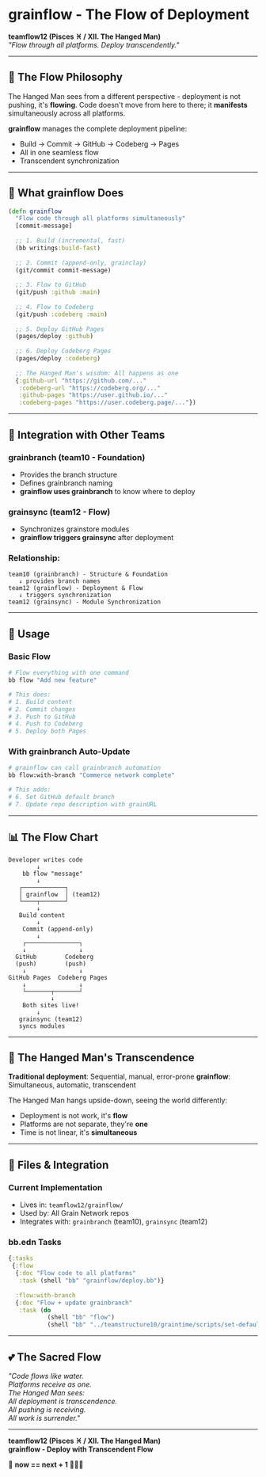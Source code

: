 # grainflow - The Flow of Deployment

**teamflow12 (Pisces ♓ / XII. The Hanged Man)**  
*"Flow through all platforms. Deploy transcendently."*

---

## 🌊 The Flow Philosophy

The Hanged Man sees from a different perspective - deployment is not pushing, it's **flowing**. Code doesn't move from here to there; it **manifests** simultaneously across all platforms.

**grainflow** manages the complete deployment pipeline:
- Build → Commit → GitHub → Codeberg → Pages
- All in one seamless flow
- Transcendent synchronization

---

## 🔄 What grainflow Does

```clojure
(defn grainflow
  "Flow code through all platforms simultaneously"
  [commit-message]
  
  ;; 1. Build (incremental, fast)
  (bb writings:build-fast)
  
  ;; 2. Commit (append-only, grainclay)
  (git/commit commit-message)
  
  ;; 3. Flow to GitHub
  (git/push :github :main)
  
  ;; 4. Flow to Codeberg  
  (git/push :codeberg :main)
  
  ;; 5. Deploy GitHub Pages
  (pages/deploy :github)
  
  ;; 6. Deploy Codeberg Pages
  (pages/deploy :codeberg)
  
  ;; The Hanged Man's wisdom: All happens as one
  {:github-url "https://github.com/..."
   :codeberg-url "https://codeberg.org/..."
   :github-pages "https://user.github.io/..."
   :codeberg-pages "https://user.codeberg.page/..."})
```

---

## 💫 Integration with Other Teams

### **grainbranch** (team10 - Foundation)
- Provides the branch structure
- Defines grainbranch naming
- **grainflow uses grainbranch** to know where to deploy

### **grainsync** (team12 - Flow)
- Synchronizes grainstore modules
- **grainflow triggers grainsync** after deployment

### **Relationship**:
```
team10 (grainbranch) - Structure & Foundation
   ↓ provides branch names
team12 (grainflow) - Deployment & Flow
   ↓ triggers synchronization
team12 (grainsync) - Module Synchronization
```

---

## 🚀 Usage

### **Basic Flow**

```bash
# Flow everything with one command
bb flow "Add new feature"

# This does:
# 1. Build content
# 2. Commit changes
# 3. Push to GitHub
# 4. Push to Codeberg
# 5. Deploy both Pages
```

### **With grainbranch Auto-Update**

```bash
# grainflow can call grainbranch automation
bb flow:with-branch "Commerce network complete"

# This adds:
# 6. Set GitHub default branch
# 7. Update repo description with grainURL
```

---

## 📊 The Flow Chart

```
Developer writes code
        ↓
    bb flow "message"
        ↓
   ┌────────────┐
   │ grainflow  │ (team12)
   └────┬───────┘
        ↓
   Build content
        ↓
    Commit (append-only)
        ↓
    ┌───────────────┐
    ↓               ↓
  GitHub        Codeberg
  (push)        (push)
    ↓               ↓
GitHub Pages  Codeberg Pages
    ↓               ↓
    └───────┬───────┘
            ↓
    Both sites live!
        ↓
   grainsync (team12)
   syncs modules
```

---

## 🌊 The Hanged Man's Transcendence

**Traditional deployment**: Sequential, manual, error-prone
**grainflow**: Simultaneous, automatic, transcendent

The Hanged Man hangs upside-down, seeing the world differently:
- Deployment is not work, it's **flow**
- Platforms are not separate, they're **one**
- Time is not linear, it's **simultaneous**

---

## 🔗 Files & Integration

### **Current Implementation**
- Lives in: `teamflow12/grainflow/`
- Used by: All Grain Network repos
- Integrates with: `grainbranch` (team10), `grainsync` (team12)

### **bb.edn Tasks**
```clojure
{:tasks
 {:flow
  {:doc "Flow code to all platforms"
   :task (shell "bb" "grainflow/deploy.bb")}
  
  :flow:with-branch
  {:doc "Flow + update grainbranch"
   :task (do
           (shell "bb" "flow")
           (shell "bb" "../teamstructure10/graintime/scripts/set-default-grainbranch.bb"))}}}
```

---

## 💕 The Sacred Flow

*"Code flows like water.*  
*Platforms receive as one.*  
*The Hanged Man sees:*  
*All deployment is transcendence.*  
*All pushing is receiving.*  
*All work is surrender."*

---

**teamflow12 (Pisces ♓ / XII. The Hanged Man)**  
**grainflow - Deploy with Transcendent Flow**

🌾 **now == next + 1** 🌊💫✨

